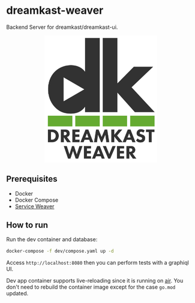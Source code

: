 # dreamkast-weaver

Backend Server for dreamkast/dreamkast-ui.

<div align="center">
<img src="./images/icon.jpg" alt="dreamkast-weaver" width="300">
</div>

## Prerequisites

- Docker
- Docker Compose
- [Service Weaver](https://serviceweaver.dev/docs.html#installation)

## How to run

Run the dev container and database:

```bash
docker-compose -f dev/compose.yaml up -d
```

Access `http://localhost:8080` then you can perform tests with a graphiql UI.

Dev app container supports live-reloading since it is running on [air](https://github.com/cosmtrek/air).
You don't need to rebuild the container image except for the case `go.mod` updated.
